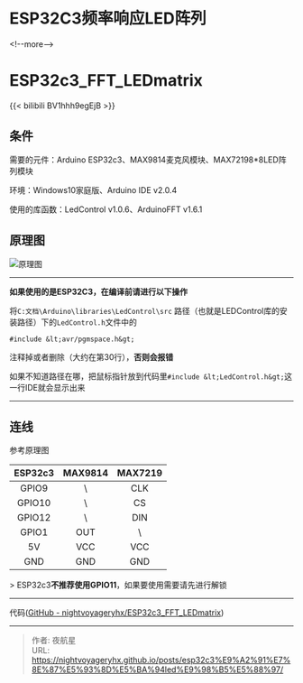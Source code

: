 # ESP32C3频率响应LED阵列


&lt;!--more--&gt;

# ESP32c3_FFT_LEDmatrix

{{&lt; bilibili BV1hhh9egEjB &gt;}}

## 条件

需要的元件：Arduino ESP32c3、MAX9814麦克风模块、MAX72198*8LED阵列模块

环境：Windows10家庭版、Arduino IDE v2.0.4

使用的库函数：LedControl v1.0.6、ArduinoFFT v1.6.1

## 原理图

![原理图](https://pic1.zhimg.com/80/v2-6809b4db1b569730b8444572bcfb7ea3_720w.png?source=d16d100b)

**********

**如果使用的是ESP32C3，在编译前请进行以下操作** 

将```C:文档\Arduino\libraries\LedControl\src``` 路径（也就是LEDControl库的安装路径）下的```LedControl.h```文件中的

```
#include &lt;avr/pgmspace.h&gt;
```

注释掉或者删除（大约在第30行），**否则会报错**

如果不知道路径在哪，把鼠标指针放到代码里```#include &lt;LedControl.h&gt;```这一行IDE就会显示出来

*****************

## 连线

参考原理图

| ESP32c3 | MAX9814 | MAX7219 |
| :-----: | :-----: | :-----: |
|  GPIO9  |    \    |   CLK   |
| GPIO10  |    \    |   CS    |
| GPIO12  |    \    |   DIN   |
|  GPIO1  |   OUT   |    \    |
|   5V    |   VCC   |   VCC   |
|   GND   |   GND   |   GND   |



&gt; ESP32c3**不推荐使用GPIO11**，如果要使用需要请先进行解锁 

********

代码([GitHub - nightvoyageryhx/ESP32c3_FFT_LEDmatrix](https://github.com/nightvoyageryhx/ESP32c3_FFT_LEDmatrix))



---

> 作者: 夜航星  
> URL: https://nightvoyageryhx.github.io/posts/esp32c3%E9%A2%91%E7%8E%87%E5%93%8D%E5%BA%94led%E9%98%B5%E5%88%97/  

